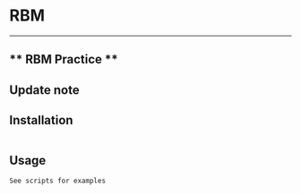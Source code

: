 # RBM
---
** RBM Practice **
---

## Update note


## Installation
```

```


## Usage
```
See scripts for examples
```
